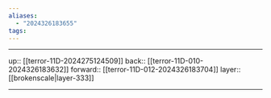 ```yaml
---
aliases:
  - "2024326183655"
tags:
---
```




***

up:: [[terror-11D-2024275124509]]
back:: [[terror-11D-010-2024326183632]]
forward:: [[terror-11D-012-2024326183704]]
layer:: [[brokenscale|layer-333]]

***

